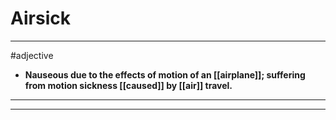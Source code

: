 # Airsick
---
#adjective
- **Nauseous due to the effects of motion of an [[airplane]]; suffering from motion sickness [[caused]] by [[air]] travel.**
---
---
